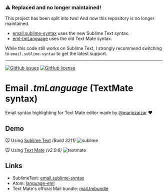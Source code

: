 ### :warning: Replaced and no longer maintained!

This project has been split into two! And now this repository is no longer maintained.
* [email.sublime-syntax](https://github.com/mariozaizar/email.sublime-syntax) uses the new Sublime Text syntax.
* [eml-tmLanguage](https://github.com/mariozaizar/eml-tmLanguage) uses the old Text Mate syntax.

While this code still works on Sublime Text, I strongly recommend switching to `email.sublime-syntax` to get the latest support.

---

[![GitHub issues](https://img.shields.io/github/issues/mariozaizar/eml-tmLanguage.svg)](https://github.com/mariozaizar/eml-tmLanguage/issues)
[![GitHub license](https://img.shields.io/badge/license-MIT-blue.svg)](https://raw.githubusercontent.com/mariozaizar/eml-tmLanguage/master/LICENSE.md)

# Email *.tmLanguage* (TextMate syntax)

Email syntax highlighting for Text Mate editor made by [@mariozaizar](https://about.me/mariozaizar) ❤

## Demo

:mouse: Using [Sublime Text](https://www.sublimetext.com/) *(Build 3211)*
![sublime](https://raw.githubusercontent.com/mariozaizar/eml.tmLanguage/master/demo/sublime.png)

:mouse: Using [Text Mate](https://macromates.com/) *(v2.0.6)*
![textmate](https://raw.githubusercontent.com/mariozaizar/eml.tmLanguage/master/demo/textmate.png)

## Links

* SublimeText: [email.sublime-syntax](https://github.com/mariozaizar/email.sublime-syntax)
* Atom: [language-eml](https://github.com/mariozaizar/language-eml)
* Text Mate's official Mail bundle: [mail.tmbundle](https://github.com/textmate/mail.tmbundle)
